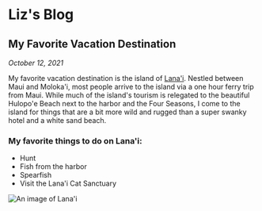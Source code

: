 # Liz's Blog


My Favorite Vacation Destination 
-------------

_October 12, 2021_

My favorite vacation destination is the island of [Lana'i](https://en.wikipedia.org/wiki/Lanai). Nestled between Maui and Moloka'i, most people arrive to the island via a one hour ferry trip from Maui. While much of the island's tourism is relegated to the beautiful Hulopo'e Beach next to the harbor and the Four Seasons, I come to the island for things that are a bit more wild and rugged than a super swanky hotel and a white sand beach.

### My favorite things to do on Lana'i:

- Hunt
- Fish from the harbor
- Spearfish
- Visit the Lana'i Cat Sanctuary

![An image of Lana'i](https://nextishawaii.com/wp-content/uploads/2021/07/Best-things-to-do-in-Lanai.jpg)